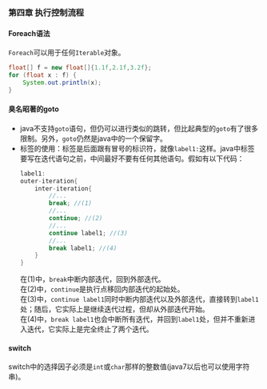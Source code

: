 ### 第四章  执行控制流程
#### Foreach语法
`Foreach`可以用于任何`Iterable`对象。
```java
float[] f = new float[]{1.1f,2.1f,3.2f};
for (float x : f) {
    System.out.println(x);
}
```
<input type="hidden" value="Just for something ! You can ignore it.">

#### 臭名昭著的goto
- java不支持`goto`语句，但仍可以进行类似的跳转，但比起典型的`goto`有了很多限制。另外，`goto`仍然是java中的一个保留字。
- 标签的使用：标签是后面跟有冒号的标识符，就像`label1:`这样。java中标签要写在迭代语句之前，中间最好不要有任何其他语句。假如有以下代码：
    ```java
    label1:
    outer-iteration{
        inter-iteration{
            //...
            break; //(1)
            //...
            continue; //(2)
            //...
            continue label1; //(3)
            //...
            break label1; //(4)
        }
    }
    ```
    在(1)中，`break`中断内部迭代，回到外部迭代。  
在(2)中，`continue`是执行点移回内部迭代的起始处。  
在(3)中，`continue label1`同时中断内部迭代以及外部迭代，直接转到`label1`处；随后，它实际上是继续迭代过程，但却从外部迭代开始。  
在(4)中，`break label1`也会中断所有迭代，并回到`label1`处，但并不重新进入迭代，它实际上是完全终止了两个迭代。

#### switch
switch中的选择因子必须是`int`或`char`那样的整数值(java7以后也可以使用字符串)。
